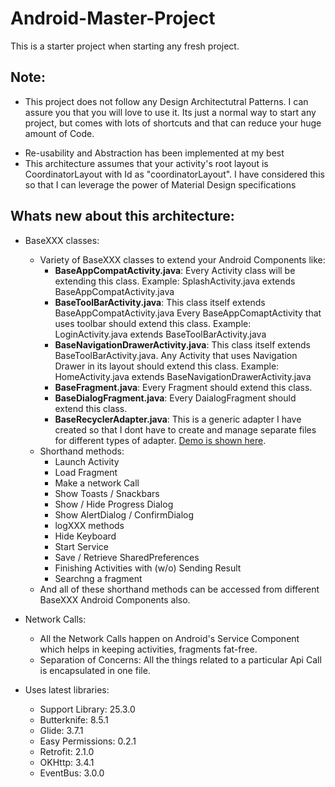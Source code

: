 # Android-Master-Project
This is a starter project when starting any fresh project.

## Note:

 - This project does not follow any Design Architectutral Patterns. I can assure you that you will love to use it. Its just a normal way to start any project, but comes with lots of shortcuts and that can reduce your huge amount of Code.
* Re-usability and Abstraction has been implemented at my best
* This architecture assumes that your activity's root layout is CoordinatorLayout with Id as "coordinatorLayout". I have considered this so that I can leverage the power of Material Design specifications

## Whats new about this architecture:

* BaseXXX classes:
  - Variety of BaseXXX classes to extend your Android Components like:
    - **BaseAppCompatActivity.java**: Every Activity class will be extending this class. Example: SplashActivity.java extends BaseAppCompatActivity.java
    - **BaseToolBarActivity.java**: This class itself extends BaseAppCompatActivity.java Every BaseAppComaptActivity that uses toolbar should extend this class. Example: LoginActivity.java extends BaseToolBarActivity.java
    - **BaseNavigationDrawerActivity.java**: This class itself extends BaseToolBarActivity.java. Any Activity that uses Navigation Drawer in its layout should extend this class. Example: HomeActivity.java extends BaseNavigationDrawerActivity.java
    - **BaseFragment.java**: Every Fragment should extend this class.
    - **BaseDialogFragment.java**: Every DaialogFragment should extend this class.
    - **BaseRecyclerAdapter.java**: This is a generic adapter I have created so that I dont have to create and manage separate files for different types of adapter. [Demo is shown here](https://gist.github.com/chintansoni202/3c61aea787ae4bd49f26adee9dd40a08).
  - Shorthand methods:
    - Launch Activity
    - Load Fragment
    - Make a network Call
    - Show Toasts / Snackbars
    - Show / Hide Progress Dialog
    - Show AlertDialog / ConfirmDialog
    - logXXX methods
    - Hide Keyboard
    - Start Service
    - Save / Retrieve SharedPreferences
    - Finishing Activities with (w/o) Sending Result
    - Searchng a fragment
  - And all of these shorthand methods can be accessed from different BaseXXX Android Components also.
  
* Network Calls: 
  - All the Network Calls happen on Android's Service Component which helps in keeping activities, fragments fat-free.
  - Separation of Concerns: All the things related to a particular Api Call is encapsulated in one file.
  
* Uses latest libraries:
  - Support Library: 25.3.0
  - Butterknife: 8.5.1
  - Glide: 3.7.1
  - Easy Permissions: 0.2.1
  - Retrofit: 2.1.0
  - OKHttp: 3.4.1
  - EventBus: 3.0.0
